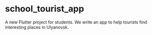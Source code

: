 # school_tourist_app

A new Flutter project for students. We write an app to help tourists find interesting places in Ulyanovsk.

